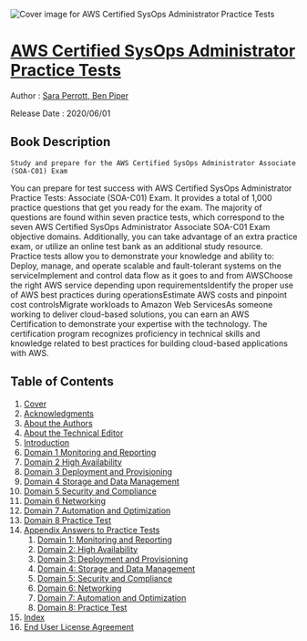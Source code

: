 ![Cover image for AWS Certified SysOps Administrator Practice Tests](https://imgdetail.ebookreading.net/cover/cover/20201212/EB9781119622727.jpg)

[AWS Certified SysOps Administrator Practice Tests](https://ebookreading.net/view/book/AWS+Certified+SysOps+Administrator+Practice+Tests-EB9781119622727_1.html "AWS Certified SysOps Administrator Practice Tests")
====================================================================================================================

Author : [Sara Perrott](https://ebookreading.net/search/author/Sara+Perrott),[ 
            Ben Piper](https://ebookreading.net/search/author/+%0D%0A++++++++++++Ben+Piper)

Release Date : 2020/06/01

Book Description
-----------------


    
    Study and prepare for the AWS Certified SysOps Administrator Associate (SOA-C01) Exam
You can prepare for test success with AWS Certified SysOps Administrator Practice Tests: Associate (SOA-C01) Exam. It provides a total of 1,000 practice questions that get you ready for the exam. The majority of questions are found within seven practice tests, which correspond to the seven AWS Certified SysOps Administrator Associate SOA-C01 Exam objective domains. Additionally, you can take advantage of an extra practice exam, or utilize an online test bank as an additional study resource. &nbsp;
Practice tests allow you to demonstrate your knowledge and ability to:&nbsp;
Deploy, manage, and operate scalable and fault-tolerant systems on the serviceImplement and control data flow as it goes to and from AWSChoose the right AWS service depending upon requirementsIdentify the proper use of AWS best practices during operationsEstimate AWS costs and pinpoint cost controlsMigrate workloads to Amazon Web ServicesAs someone working to deliver cloud-based solutions, you can earn an AWS Certification to demonstrate your expertise with the technology. The certification program recognizes proficiency in technical skills and knowledge related to best practices for building cloud-based applications with AWS.

  

Table of Contents
-----------------

1. [Cover](https://ebookreading.net/view/book/AWS+Certified+SysOps+Administrator+Practice+Tests-EB9781119622727_1.html)
1. [Acknowledgments](https://ebookreading.net/view/book/AWS+Certified+SysOps+Administrator+Practice+Tests-EB9781119622727_5.html)
1. [About the Authors](https://ebookreading.net/view/book/AWS+Certified+SysOps+Administrator+Practice+Tests-EB9781119622727_6.html)
1. [About the Technical Editor](https://ebookreading.net/view/book/AWS+Certified+SysOps+Administrator+Practice+Tests-EB9781119622727_7.html)
1. [Introduction](https://ebookreading.net/view/book/AWS+Certified+SysOps+Administrator+Practice+Tests-EB9781119622727_9.html)
1. [Domain 1 Monitoring and Reporting](https://ebookreading.net/view/book/AWS+Certified+SysOps+Administrator+Practice+Tests-EB9781119622727_10.html)
1. [Domain 2 High Availability](https://ebookreading.net/view/book/AWS+Certified+SysOps+Administrator+Practice+Tests-EB9781119622727_11.html)
1. [Domain 3 Deployment and Provisioning](https://ebookreading.net/view/book/AWS+Certified+SysOps+Administrator+Practice+Tests-EB9781119622727_12.html)
1. [Domain 4 Storage and Data Management](https://ebookreading.net/view/book/AWS+Certified+SysOps+Administrator+Practice+Tests-EB9781119622727_13.html)
1. [Domain 5 Security and Compliance](https://ebookreading.net/view/book/AWS+Certified+SysOps+Administrator+Practice+Tests-EB9781119622727_14.html)
1. [Domain 6 Networking](https://ebookreading.net/view/book/AWS+Certified+SysOps+Administrator+Practice+Tests-EB9781119622727_15.html)
1. [Domain 7 Automation and Optimization](https://ebookreading.net/view/book/AWS+Certified+SysOps+Administrator+Practice+Tests-EB9781119622727_16.html)
1. [Domain 8 Practice Test](https://ebookreading.net/view/book/AWS+Certified+SysOps+Administrator+Practice+Tests-EB9781119622727_17.html)
1. [Appendix Answers to Practice Tests](https://ebookreading.net/view/book/AWS+Certified+SysOps+Administrator+Practice+Tests-EB9781119622727_18.html)
    1. [Domain 1: Monitoring and Reporting](https://ebookreading.net/view/book/AWS+Certified+SysOps+Administrator+Practice+Tests-EB9781119622727_18.html#usec0001)
    1. [Domain 2: High Availability](https://ebookreading.net/view/book/AWS+Certified+SysOps+Administrator+Practice+Tests-EB9781119622727_18.html#usec0003)
    1. [Domain 3: Deployment and Provisioning](https://ebookreading.net/view/book/AWS+Certified+SysOps+Administrator+Practice+Tests-EB9781119622727_18.html#usec0005)
    1. [Domain 4: Storage and Data Management](https://ebookreading.net/view/book/AWS+Certified+SysOps+Administrator+Practice+Tests-EB9781119622727_18.html#usec0007)
    1. [Domain 5: Security and Compliance](https://ebookreading.net/view/book/AWS+Certified+SysOps+Administrator+Practice+Tests-EB9781119622727_18.html#usec0009)
    1. [Domain 6: Networking](https://ebookreading.net/view/book/AWS+Certified+SysOps+Administrator+Practice+Tests-EB9781119622727_18.html#usec0011)
    1. [Domain 7: Automation and Optimization](https://ebookreading.net/view/book/AWS+Certified+SysOps+Administrator+Practice+Tests-EB9781119622727_18.html#usec0013)
    1. [Domain 8: Practice Test](https://ebookreading.net/view/book/AWS+Certified+SysOps+Administrator+Practice+Tests-EB9781119622727_18.html#usec0015)
1. [Index](https://ebookreading.net/view/book/AWS+Certified+SysOps+Administrator+Practice+Tests-EB9781119622727_19.html)
1. [End User License Agreement](https://ebookreading.net/view/book/AWS+Certified+SysOps+Administrator+Practice+Tests-EB9781119622727_20.html)
